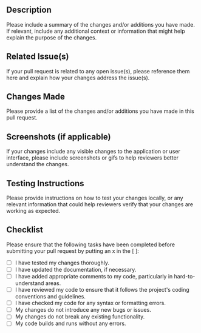 ## Description

Please include a summary of the changes and/or additions you have made. If relevant, include any additional context or information that might help explain the purpose of the changes.

## Related Issue(s)

If your pull request is related to any open issue(s), please reference them here and explain how your changes address the issue(s).

## Changes Made

Please provide a list of the changes and/or additions you have made in this pull request.

## Screenshots (if applicable)

If your changes include any visible changes to the application or user interface, please include screenshots or gifs to help reviewers better understand the changes.

## Testing Instructions

Please provide instructions on how to test your changes locally, or any relevant information that could help reviewers verify that your changes are working as expected.

## Checklist

Please ensure that the following tasks have been completed before submitting your pull request by putting an x in the [ ]:

- [ ] I have tested my changes thoroughly.
- [ ] I have updated the documentation, if necessary.
- [ ] I have added appropriate comments to my code, particularly in hard-to-understand areas.
- [ ] I have reviewed my code to ensure that it follows the project's coding conventions and guidelines.
- [ ] I have checked my code for any syntax or formatting errors.
- [ ] My changes do not introduce any new bugs or issues.
- [ ] My changes do not break any existing functionality.
- [ ] My code builds and runs without any errors.
